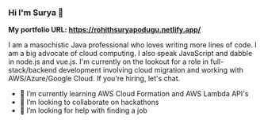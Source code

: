 ### Hi I'm Surya 👋

**My portfolio URL: https://rohithsuryapodugu.netlify.app/**

I am a masochistic Java professional who loves writing more lines of code. I am a big advocate of cloud computing.
I also speak JavaScript and dabble in node.js and vue.js.
I'm currently on the lookout for a role in full-stack/backend development involving cloud migration and working with AWS/Azure/Google Cloud. If you're hiring, let's chat.

- 🌱 I’m currently learning AWS Cloud Formation and AWS Lambda API's
- 👯 I’m looking to collaborate on hackathons
- 🤔 I’m looking for help with finding a job

